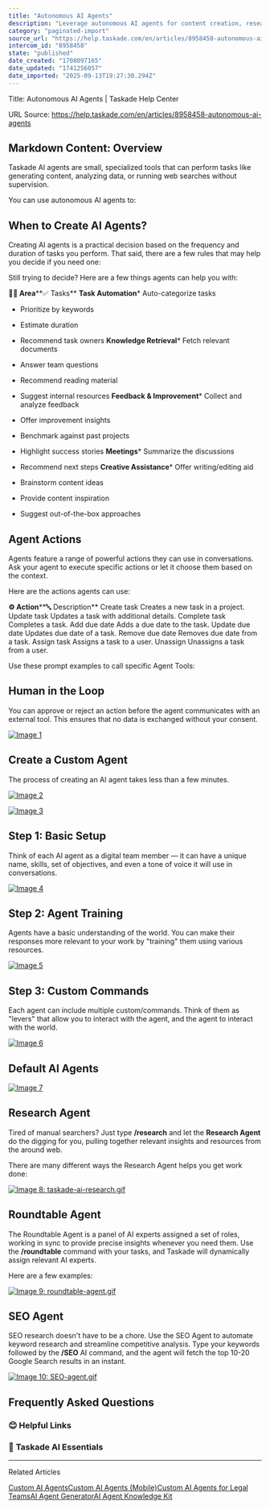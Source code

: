 ```yaml
---
title: "Autonomous AI Agents"
description: "Leverage autonomous AI agents for content creation, research, and more."
category: "paginated-import"
source_url: "https://help.taskade.com/en/articles/8958458-autonomous-ai-agents"
intercom_id: "8958458"
state: "published"
date_created: "1708097165"
date_updated: "1741256057"
date_imported: "2025-09-13T19:27:30.294Z"
---
```


Title: Autonomous AI Agents | Taskade Help Center

URL Source: https://help.taskade.com/en/articles/8958458-autonomous-ai-agents

Markdown Content:
Overview
--------

Taskade AI agents are small, specialized tools that can perform tasks like generating content, analyzing data, or running web searches without supervision.

You can use autonomous AI agents to:

**When to Create AI Agents?**
-----------------------------

Creating AI agents is a practical decision based on the frequency and duration of tasks you perform. That said, there are a few rules that may help you decide if you need one:

Still trying to decide? Here are a few things agents can help you with:

**🤹‍♂️ Area****✅ Tasks**
**Task Automation***   Auto-categorize tasks

*   Prioritize by keywords

*   Estimate duration

*   Recommend task owners
**Knowledge Retrieval***   Fetch relevant documents

*   Answer team questions

*   Recommend reading material

*   Suggest internal resources
**Feedback & Improvement***   Collect and analyze feedback

*   Offer improvement insights

*   Benchmark against past projects

*   Highlight success stories
**Meetings***   Summarize the discussions

*   Recommend next steps
**Creative Assistance***   Offer writing/editing aid

*   Brainstorm content ideas

*   Provide content inspiration

*   Suggest out-of-the-box approaches

Agent Actions
-------------

Agents feature a range of powerful actions they can use in conversations. Ask your agent to execute specific actions or let it choose them based on the context.

Here are the actions agents can use:

**⚙️ Action****🔤 Description**
Create task Creates a new task in a project.
Update task Updates a task with additional details.
Complete task Completes a task.
Add due date Adds a due date to the task.
Update due date Updates due date of a task.
Remove due date Removes due date from a task.
Assign task Assigns a task to a user.
Unassign Unassigns a task from a user.

Use these prompt examples to call specific Agent Tools:

**Human in the Loop**
---------------------

You can approve or reject an action before the agent communicates with an external tool. This ensures that no data is exchanged without your consent.

[![Image 1](https://downloads.intercomcdn.com/i/o/plyqw4hf/1319190449/ef1192190855d84910459979ac22/human-in-the-loop.jpg?expires=1757793600&signature=fe32c7c6a5bd02ae443056352d5798c8cf5b3fa4d2c0cb643d3d1152660ef0dd&req=dSMmH8h3nYVbUPMW1HO4zXhrGXxyqzLaqEqlrULqBSrdBTqSh6CfiY7SQq2v%0AaQYFgscnReQVN7evtRQ%3D%0A)](https://downloads.intercomcdn.com/i/o/plyqw4hf/1319190449/ef1192190855d84910459979ac22/human-in-the-loop.jpg?expires=1757793600&signature=fe32c7c6a5bd02ae443056352d5798c8cf5b3fa4d2c0cb643d3d1152660ef0dd&req=dSMmH8h3nYVbUPMW1HO4zXhrGXxyqzLaqEqlrULqBSrdBTqSh6CfiY7SQq2v%0AaQYFgscnReQVN7evtRQ%3D%0A)

**Create a Custom Agent**
-------------------------

The process of creating an AI agent takes less than a few minutes.

[![Image 2](https://downloads.intercomcdn.com/i/o/plyqw4hf/1308852762/8ee55fd603ef492744e026e2cc29/agent-dashboard.jpg?expires=1757793600&signature=c59ff33312f90994bc56c7eba0aae335bdf1ce4f9c5991d6c237337c0648f6a7&req=dSMnHsF7n4ZZW%2FMW1HO4zYcpretdu0VpIoJqN%2BL0k8x1y9wkJF3%2BjhxpItaK%0Ac8VPn4DeiiTpolaFcxc%3D%0A)](https://downloads.intercomcdn.com/i/o/plyqw4hf/1308852762/8ee55fd603ef492744e026e2cc29/agent-dashboard.jpg?expires=1757793600&signature=c59ff33312f90994bc56c7eba0aae335bdf1ce4f9c5991d6c237337c0648f6a7&req=dSMnHsF7n4ZZW%2FMW1HO4zYcpretdu0VpIoJqN%2BL0k8x1y9wkJF3%2BjhxpItaK%0Ac8VPn4DeiiTpolaFcxc%3D%0A)

[![Image 3](https://downloads.intercomcdn.com/i/o/plyqw4hf/1308852757/52c55b3304373c2d4a625fae148f/agent-creation-options.jpg?expires=1757793600&signature=ae9ead9dfd4d78c61b3fcced0673475831709751c031e79e1291fe745f24c216&req=dSMnHsF7n4ZaXvMW1HO4zbGgQnL9E%2FUNx%2FUgDeBwVoZj6NxCEyg63TGlI9Ub%0AUz53RHfkTYJ3Den5s48%3D%0A)](https://downloads.intercomcdn.com/i/o/plyqw4hf/1308852757/52c55b3304373c2d4a625fae148f/agent-creation-options.jpg?expires=1757793600&signature=ae9ead9dfd4d78c61b3fcced0673475831709751c031e79e1291fe745f24c216&req=dSMnHsF7n4ZaXvMW1HO4zbGgQnL9E%2FUNx%2FUgDeBwVoZj6NxCEyg63TGlI9Ub%0AUz53RHfkTYJ3Den5s48%3D%0A)

**Step 1: Basic Setup**
-----------------------

Think of each AI agent as a digital team member — it can have a unique name, skills, set of objectives, and even a tone of voice it will use in conversations.

[![Image 4](https://downloads.intercomcdn.com/i/o/plyqw4hf/1308852758/ba1ab36451900094cc5b1cbc9f5c/agent-details.png?expires=1757793600&signature=b1947e153dd0b9f20848267d81ff4c4a92ae81e84fdbaed59826def447955456&req=dSMnHsF7n4ZaUfMW1HO4zSyj4oVaVNVlY7lDjwDjXNwVyUIeYZo1p1g8HCZZ%0AM8hgt1M%2BH5fDIqnauc0%3D%0A)](https://downloads.intercomcdn.com/i/o/plyqw4hf/1308852758/ba1ab36451900094cc5b1cbc9f5c/agent-details.png?expires=1757793600&signature=b1947e153dd0b9f20848267d81ff4c4a92ae81e84fdbaed59826def447955456&req=dSMnHsF7n4ZaUfMW1HO4zSyj4oVaVNVlY7lDjwDjXNwVyUIeYZo1p1g8HCZZ%0AM8hgt1M%2BH5fDIqnauc0%3D%0A)

**Step 2: Agent Training**
--------------------------

Agents have a basic understanding of the world. You can make their responses more relevant to your work by "training" them using various resources.

[![Image 5](https://downloads.intercomcdn.com/i/o/plyqw4hf/1308852759/963bd5ba31392afaac9ffa239e2a/agent-knowledge.png?expires=1757793600&signature=9b3d9ef0eaa5e2b9fc3a5c2c12efdf6ffef7bcc97464795854806a3c7f884139&req=dSMnHsF7n4ZaUPMW1HO4zfqmqnZZZ8MRlK7%2FjBuZU9FdU37ikf0B4piIoC4O%0AEcG%2BvegVstV%2Bwf57lrA%3D%0A)](https://downloads.intercomcdn.com/i/o/plyqw4hf/1308852759/963bd5ba31392afaac9ffa239e2a/agent-knowledge.png?expires=1757793600&signature=9b3d9ef0eaa5e2b9fc3a5c2c12efdf6ffef7bcc97464795854806a3c7f884139&req=dSMnHsF7n4ZaUPMW1HO4zfqmqnZZZ8MRlK7%2FjBuZU9FdU37ikf0B4piIoC4O%0AEcG%2BvegVstV%2Bwf57lrA%3D%0A)

**Step 3: Custom Commands**
---------------------------

Each agent can include multiple custom/commands. Think of them as "levers" that allow you to interact with the agent, and the agent to interact with the world.

[![Image 6](https://downloads.intercomcdn.com/i/o/plyqw4hf/1308852760/d1276618d30c800a8412b713a97a/agent-commands.png?expires=1757793600&signature=aa0b5c6cccd7a78ae832cec8d4a057d9c8c30d863b8aef1697c909fe332a9643&req=dSMnHsF7n4ZZWfMW1HO4zShtZxKEPuvOyQgO%2FYyt6eBJwLyuQ%2BQu3Y%2BTiZgL%0ARveLgq3DBXsjl0vqxf0%3D%0A)](https://downloads.intercomcdn.com/i/o/plyqw4hf/1308852760/d1276618d30c800a8412b713a97a/agent-commands.png?expires=1757793600&signature=aa0b5c6cccd7a78ae832cec8d4a057d9c8c30d863b8aef1697c909fe332a9643&req=dSMnHsF7n4ZZWfMW1HO4zShtZxKEPuvOyQgO%2FYyt6eBJwLyuQ%2BQu3Y%2BTiZgL%0ARveLgq3DBXsjl0vqxf0%3D%0A)

**Default AI Agents**
---------------------

[![Image 7](https://downloads.intercomcdn.com/i/o/plyqw4hf/1319201031/6ccc01411032387b364865bc214e/default-ai-agents.jpg?expires=1757793600&signature=2a7b78ccdd65d1a76a0767b9c64645bb52e7dfddf7f3529451ffe6f93102e5fe&req=dSMmH8t%2BnIFcWPMW1HO4zXaRrJo7JKRrAoWlzdJoutF3xUR8hu86crmNrlPu%0AjSrBG6KtKraG7bsBMyE%3D%0A)](https://downloads.intercomcdn.com/i/o/plyqw4hf/1319201031/6ccc01411032387b364865bc214e/default-ai-agents.jpg?expires=1757793600&signature=2a7b78ccdd65d1a76a0767b9c64645bb52e7dfddf7f3529451ffe6f93102e5fe&req=dSMmH8t%2BnIFcWPMW1HO4zXaRrJo7JKRrAoWlzdJoutF3xUR8hu86crmNrlPu%0AjSrBG6KtKraG7bsBMyE%3D%0A)

**Research Agent**
------------------

Tired of manual searchers? Just type **/research** and let the **Research Agent** do the digging for you, pulling together relevant insights and resources from the around web.

There are many different ways the Research Agent helps you get work done:

[![Image 8: taskade-ai-research.gif](https://downloads.intercomcdn.com/i/o/plyqw4hf/1319201034/9700c7cf7ec3c55b1498bac44ce9/20027294411411?expires=1757793600&signature=a6028ebe5965837e1d103a5c0fb10d59c51df6ec263135822a6e774048098bd7&req=dSMmH8t%2BnIFcXfMW1HO4zQsrbmT3eSby9LmQlR%2FFaxN3SdjGZGJE72oBCXID%0Asl5SjHmvWV%2FfH52wHZ4%3D%0A)](https://downloads.intercomcdn.com/i/o/plyqw4hf/1319201034/9700c7cf7ec3c55b1498bac44ce9/20027294411411?expires=1757793600&signature=a6028ebe5965837e1d103a5c0fb10d59c51df6ec263135822a6e774048098bd7&req=dSMmH8t%2BnIFcXfMW1HO4zQsrbmT3eSby9LmQlR%2FFaxN3SdjGZGJE72oBCXID%0Asl5SjHmvWV%2FfH52wHZ4%3D%0A)

**Roundtable Agent**
--------------------

The Roundtable Agent is a panel of AI experts assigned a set of roles, working in sync to provide precise insights whenever you need them. Use the **/roundtable** command with your tasks, and Taskade will dynamically assign relevant AI experts.

Here are a few examples:

[![Image 9: roundtable-agent.gif](https://downloads.intercomcdn.com/i/o/plyqw4hf/1319201032/c8ff796dbf41a33226aeced54dc2/21400183963923?expires=1757793600&signature=c6b207a4777ba1d3774e03ed7e41c158499319e4613762a5a2409960340726ba&req=dSMmH8t%2BnIFcW%2FMW1HO4zYQWYdHJhgNZthxK00T8C546VPuEHfDTVIny59YE%0A%2Fa77rvWlBdeZ%2FpO0Gds%3D%0A)](https://downloads.intercomcdn.com/i/o/plyqw4hf/1319201032/c8ff796dbf41a33226aeced54dc2/21400183963923?expires=1757793600&signature=c6b207a4777ba1d3774e03ed7e41c158499319e4613762a5a2409960340726ba&req=dSMmH8t%2BnIFcW%2FMW1HO4zYQWYdHJhgNZthxK00T8C546VPuEHfDTVIny59YE%0A%2Fa77rvWlBdeZ%2FpO0Gds%3D%0A)

**SEO Agent**
-------------

SEO research doesn't have to be a chore. Use the SEO Agent to automate keyword research and streamline competitive analysis. Type your keywords followed by the **/SEO** AI command, and the agent will fetch the top 10-20 Google Search results in an instant.

[![Image 10: SEO-agent.gif](https://downloads.intercomcdn.com/i/o/plyqw4hf/1319201035/bb859998f42defb31d0df9fee64c/21400183967123?expires=1757793600&signature=4e8f8512a9a70a72b15977223e909738fc4ace1067700d12dac101bb20f74b1a&req=dSMmH8t%2BnIFcXPMW1HO4zRSczGaxUJDLqwDSzWx8xkweaFA%2F7%2BeF155HDF2l%0A9IslyTn6amnjhtKDj9A%3D%0A)](https://downloads.intercomcdn.com/i/o/plyqw4hf/1319201035/bb859998f42defb31d0df9fee64c/21400183967123?expires=1757793600&signature=4e8f8512a9a70a72b15977223e909738fc4ace1067700d12dac101bb20f74b1a&req=dSMmH8t%2BnIFcXPMW1HO4zRSczGaxUJDLqwDSzWx8xkweaFA%2F7%2BeF155HDF2l%0A9IslyTn6amnjhtKDj9A%3D%0A)

Frequently Asked Questions
--------------------------

### **😊 Helpful Links**

### 🤖 **Taskade AI Essentials**

* * *

Related Articles

[Custom AI Agents](https://help.taskade.com/en/articles/8958457-custom-ai-agents)[Custom AI Agents (Mobile)](https://help.taskade.com/en/articles/8958567-custom-ai-agents-mobile)[Custom AI Agents for Legal Teams](https://help.taskade.com/en/articles/9214611-custom-ai-agents-for-legal-teams)[AI Agent Generator](https://help.taskade.com/en/articles/9314104-ai-agent-generator)[AI Agent Knowledge Kit](https://help.taskade.com/en/articles/10550328-ai-agent-knowledge-kit)
